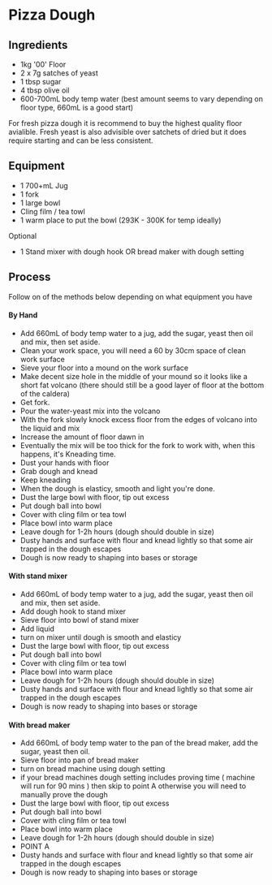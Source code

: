 Pizza Dough
===========
Ingredients
-----------
* 1kg '00' Floor
* 2 x 7g satches of yeast
* 1 tbsp sugar
* 4 tbsp olive oil
* 600-700mL body temp water (best amount seems to vary depending on floor type, 660mL is a good start)

For fresh pizza dough it is recommend to buy the highest quality floor avialible. 
Fresh yeast is also advisible over satchets of dried but it does require starting and can be less consistent.

Equipment
---------
* 1 700+mL Jug
* 1 fork
* 1 large bowl
* Cling film / tea towl
* 1 warm place to put the bowl (293K - 300K for temp ideally)

Optional
* 1 Stand mixer with dough hook OR bread maker with dough setting

Process
-------

Follow on of the methods below depending on what equipment you have 

#### By Hand
* Add 660mL of body temp water to a jug, add the sugar, yeast then oil and mix, then set aside. 
* Clean your work space, you will need a 60 by 30cm space of clean work surface
* Sieve your floor into a mound on the work surface
* Make decent size hole in the middle of your mound so it looks like a short fat volcano (there should still be a good layer of floor at the bottom of the caldera)
* Get fork.
* Pour the water-yeast mix into the volcano
* With the fork slowly knock excess floor from the edges of volcano into the liquid and mix
* Increase the amount of floor dawn in
* Eventually the mix will be too thick for the fork to work with, when this happens, it's Kneading time.
* Dust your hands with floor
* Grab dough and knead
* Keep kneading
* When the dough is elasticy, smooth and light you're done.
* Dust the large bowl with floor, tip out excess
* Put dough ball into bowl
* Cover with cling film or tea towl
* Place bowl into warm place
* Leave dough for 1-2h hours (dough should double in size)
* Dusty hands and surface with flour and knead lightly so that some air trapped in the dough escapes
* Dough is now ready to shaping into bases or storage

#### With stand mixer
* Add 660mL of body temp water to a jug, add the sugar, yeast then oil and mix, then set aside.
* Add dough hook to stand mixer
* Sieve floor into bowl of stand mixer
* Add liquid
* turn on mixer until dough is smooth and elasticy
* Dust the large bowl with floor, tip out excess
* Put dough ball into bowl
* Cover with cling film or tea towl
* Place bowl into warm place
* Leave dough for 1-2h hours (dough should double in size)
* Dusty hands and surface with flour and knead lightly so that some air trapped in the dough escapes
* Dough is now ready to shaping into bases or storage

#### With bread maker
* Add 660mL of body temp water to the pan of the bread maker, add the sugar, yeast then oil.
* Sieve floor into pan of bread maker
* turn on bread machine using dough setting
* if your bread machines dough setting includes proving time ( machine will run for 90 mins ) then skip to point A otherwise you will need to manually prove the dough
* Dust the large bowl with floor, tip out excess
* Put dough ball into bowl
* Cover with cling film or tea towl
* Place bowl into warm place
* Leave dough for 1-2h hours (dough should double in size)
* POINT A 
* Dusty hands and surface with flour and knead lightly so that some air trapped in the dough escapes
* Dough is now ready to shaping into bases or storage
